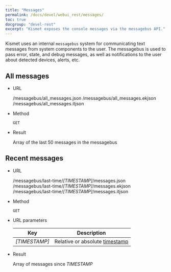 ```yaml
---
title: "Messages"
permalink: /docs/devel/webui_rest/messages/
toc: true
docgroup: "devel-rest"
excerpt: "Kismet exposes the console messages via the messagebus API."
---
```


Kismet uses an internal `messagebus` system for communicating text messages from system components to the user.  The messagebus is used to pass error, state, and debug messages, as well as notifications to the user about detected devices, alerts, etc.

## All messages

* URL

    /messagebus/all_messages.json
    /messagebus/all_messages.ekjson
    /messagebus/all_messages.itjson

* Method

    `GET`

* Result

    Array of the last 50 messages in the messagebus

## Recent messages

* URL 

    /messagebus/last-time/*[TIMESTAMP]*/messages.json
    /messagebus/last-time/*[TIMESTAMP]*/messages.ekjson
    /messagebus/last-time/*[TIMESTAMP]*/messages.itjson

* Method 

    `GET`

* URL parameters

    | Key           | Description                                                                  |
    | ---           | -----------                                                                  |
    | *[TIMESTAMP]* | Relative or absolute [timestamp](/docs/devel/webui_rest/commands/#timestamp) |

* Result

    Array of messages since *TIMESTAMP*

